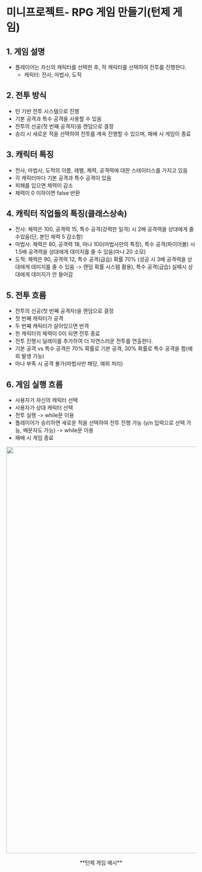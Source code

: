 # 미니프로젝트- RPG 게임 만들기(턴제 게임)

## 1. 게임 설명 
+ 플레이어는 자신의 캐릭터를 선택한 후, 적 캐릭터를 선택하여 전투를 진행한다.
    + 캐릭터: 전사, 마법사, 도적

## 2. 전투 방식
+ 턴 기반 전투 시스템으로 진행
+ 기본 공격과 특수 공격을 사용할 수 있음
+ 전투의 선공(첫 번째 공격자)을 랜덤으로 결정
+ 승리 시 새로운 적을 선택하여 전투를 계속 진행할 수 있으며, 패배 시 게임이 종료

## 3. 캐릭터 특징 
+ 전사, 마법사, 도적의 이름, 레벨, 체력, 공격력에 대한 스테이터스를 가지고 있음 
+ 각 캐릭터마다 기본 공격과 특수 공격이 있음 
+ 피해를 입으면 체력이 감소
+ 체력이 0 이하이면 false 반환

## 4. 캐릭터 직업들의 특징(클래스상속)
+ 전사: 체력은 100, 공격력 15, 특수 공격(강력한 일격) 시 2배 공격력을 상대에게 줄 수있음(단, 본인 체력 5 감소함)
+ 마법사: 체력은 80, 공격력 18, 마나 100(마법사만의 특징), 특수 공격(파이어볼) 시 1.5배 공격력을 상대에게 데미지를 줄 수 있음(마나 20 소모)
+ 도적: 체력은 90, 공격력 12, 특수 공격(급습) 확률 70% (성공 시 3배 공격력을 상대에게 데미지를 줄 수 있음 -> 랜덤 확률 시스템 활용), 특수 공격(급습) 실패시 상대에게 데미지가 안 들어감

## 5. 전투 흐름
+ 전투의 선공(첫 번째 공격자)을 랜덤으로 결정
+ 첫 번째 캐릭터가 공격
+ 두 번째 캐릭터가 살아있으면 반격
+ 한 캐릭터의 체력이 0이 되면 전투 종료
+ 전투 진행시 딜레이를 추가하여 더 자연스러운 전투를 연출한다.
+ 기본 공격 vs 특수 공격은 70% 확률로 기본 공격, 30% 확률로 특수 공격을 함(예외 발생 가능)
+ 마나 부족 시 공격 불가(마법사만 해당, 예외 처리)

## 6. 게임 실행 흐름
+ 사용자가 자신의 캐릭터 선택
+ 사용자가 상대 캐릭터 선택
+ 전투 실행 -> while문 이용
+ 플레이어가 승리하면 새로운 적을 선택하여 전투 진행 가능 (y/n 입력으로 선택 가능, 배문자도 가능) -> while문 이용
+ 패배 시 게임 종료

<p align="center"><img width="1920" height="1080" alt="Image" src="https://github.com/user-attachments/assets/ff9838eb-643f-4b60-b921-eee73d6805c1" /></p>
<center>**턴제 게임 예시**</center>